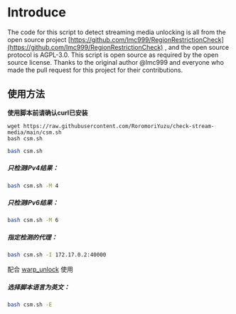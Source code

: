 # Introduce
The code for this script to detect streaming media unlocking is all from the open source project [https://github.com/lmc999/RegionRestrictionCheck](https://github.com/lmc999/RegionRestrictionCheck) , and the open source protocol is AGPL-3.0. This script is open source as required by the open source license. Thanks to the original author @lmc999 and everyone who made the pull request for this project for their contributions.

## 使用方法

**使用脚本前请确认curl已安装**
```
wget https://raw.githubusercontent.com/RoromoriYuzu/check-stream-media/main/csm.sh
bash csm.sh
```

````bash
bash csm.sh
````

##### 只检测IPv4结果：
````bash
bash csm.sh -M 4
````

##### 只检测IPv6结果：
````bash
bash csm.sh -M 6
````

##### 指定检测的代理：
````bash
bash csm.sh -I 172.17.0.2:40000
````
配合 [warp_unlock](https://github.com/fscarmen/warp_unlock/blob/main/README.md#docker-%E8%87%AA%E5%8A%A8%E8%A7%A3%E9%94%81%E6%96%B9%E6%A1%88) 使用
##### 选择脚本语言为英文：
````bash
bash csm.sh -E
````
